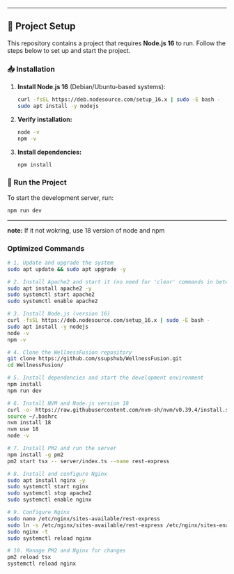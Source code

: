 
---

## 🚀 Project Setup  

This repository contains a project that requires **Node.js 16** to run. Follow the steps below to set up and start the project.  

### 📥 Installation  

1. **Install Node.js 16** (Debian/Ubuntu-based systems):  
   ```sh
   curl -fsSL https://deb.nodesource.com/setup_16.x | sudo -E bash -
   sudo apt install -y nodejs
   ```  

2. **Verify installation:**  
   ```sh
   node -v
   npm -v
   ```  

3. **Install dependencies:**  
   ```sh
   npm install
   ```  

### 🚀 Run the Project  

To start the development server, run:  
```sh
npm run dev
```  

---

**note:**
If it not wokring, use 18 version of node and npm






### Optimized Commands

```bash
# 1. Update and upgrade the system
sudo apt update && sudo apt upgrade -y

# 2. Install Apache2 and start it (no need for 'clear' commands in between)
sudo apt install apache2 -y
sudo systemctl start apache2
sudo systemctl enable apache2

# 3. Install Node.js (version 16)
curl -fsSL https://deb.nodesource.com/setup_16.x | sudo -E bash -
sudo apt install -y nodejs
node -v
npm -v

# 4. Clone the WellnessFusion repository
git clone https://github.com/ssupshub/WellnessFusion.git
cd WellnessFusion/

# 5. Install dependencies and start the development environment
npm install
npm run dev

# 6. Install NVM and Node.js version 18
curl -o- https://raw.githubusercontent.com/nvm-sh/nvm/v0.39.4/install.sh | bash
source ~/.bashrc
nvm install 18
nvm use 18
node -v

# 7. Install PM2 and run the server
npm install -g pm2
pm2 start tsx -- server/index.ts --name rest-express

# 8. Install and configure Nginx
sudo apt install nginx -y
sudo systemctl start nginx
sudo systemctl stop apache2
sudo systemctl enable nginx

# 9. Configure Nginx
sudo nano /etc/nginx/sites-available/rest-express
sudo ln -s /etc/nginx/sites-available/rest-express /etc/nginx/sites-enabled/
sudo nginx -t
sudo systemctl reload nginx

# 10. Manage PM2 and Nginx for changes
pm2 reload tsx
systemctl reload nginx
```


